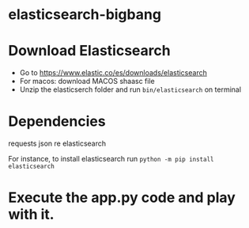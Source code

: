 # elasticsearch-bigbang

# Download Elasticsearch
- Go to https://www.elastic.co/es/downloads/elasticsearch
- For macos: download MACOS shaasc file
- Unzip the elasticserch folder and run `bin/elasticsearch` on terminal

# Dependencies
requests
json
re
elasticsearch

For instance, to install elasticsearch run `python -m pip install elasticsearch`

# Execute the app.py code and play with it.
